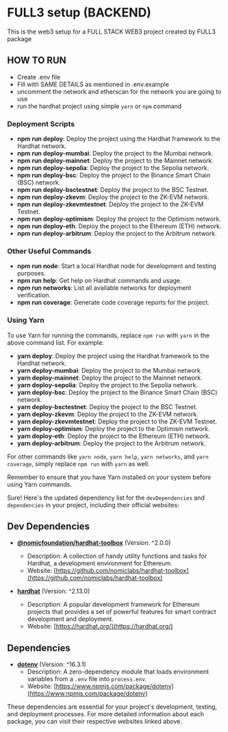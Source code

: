 # FULL3 setup (BACKEND)

This is the web3 setup for a FULL STACK WEB3 project created by FULL3 package

## HOW TO RUN
- Create .env file
- Fill with SAME DETAILS as mentioned in .env.example
- uncomment the network and etherscan for the network you are going to use
- run the hardhat project using simple `yarn` or `npm` command


### Deployment Scripts
- **npm run deploy**: Deploy the project using the Hardhat framework to the Hardhat network.
- **npm run deploy-mumbai**: Deploy the project to the Mumbai network.
- **npm run deploy-mainnet**: Deploy the project to the Mainnet network.
- **npm run deploy-sepolia**: Deploy the project to the Sepolia network.
- **npm run deploy-bsc**: Deploy the project to the Binance Smart Chain (BSC) network.
- **npm run deploy-bsctestnet**: Deploy the project to the BSC Testnet.
- **npm run deploy-zkevm**: Deploy the project to the ZK-EVM network.
- **npm run deploy-zkevmtestnet**: Deploy the project to the ZK-EVM Testnet.
- **npm run deploy-optimism**: Deploy the project to the Optimism network.
- **npm run deploy-eth**: Deploy the project to the Ethereum (ETH) network.
- **npm run deploy-arbitrum**: Deploy the project to the Arbitrum network.

### Other Useful Commands
- **npm run node**: Start a local Hardhat node for development and testing purposes.
- **npm run help**: Get help on Hardhat commands and usage.
- **npm run networks**: List all available networks for deployment verification.
- **npm run coverage**: Generate code coverage reports for the project.

### Using Yarn
To use Yarn for running the commands, replace `npm run` with `yarn` in the above command list. For example:

- **yarn deploy**: Deploy the project using the Hardhat framework to the Hardhat network.
- **yarn deploy-mumbai**: Deploy the project to the Mumbai network.
- **yarn deploy-mainnet**: Deploy the project to the Mainnet network.
- **yarn deploy-sepolia**: Deploy the project to the Sepolia network.
- **yarn deploy-bsc**: Deploy the project to the Binance Smart Chain (BSC) network.
- **yarn deploy-bsctestnet**: Deploy the project to the BSC Testnet.
- **yarn deploy-zkevm**: Deploy the project to the ZK-EVM network.
- **yarn deploy-zkevmtestnet**: Deploy the project to the ZK-EVM Testnet.
- **yarn deploy-optimism**: Deploy the project to the Optimism network.
- **yarn deploy-eth**: Deploy the project to the Ethereum (ETH) network.
- **yarn deploy-arbitrum**: Deploy the project to the Arbitrum network.

For other commands like `yarn node`, `yarn help`, `yarn networks`, and `yarn coverage`, simply replace `npm run` with `yarn` as well.

Remember to ensure that you have Yarn installed on your system before using Yarn commands.

Sure! Here's the updated dependency list for the `devDependencies` and `dependencies` in your project, including their official websites:

## Dev Dependencies

- **[@nomicfoundation/hardhat-toolbox](https://github.com/nomiclabs/hardhat-toolbox)** (Version: ^2.0.0)
  - Description: A collection of handy utility functions and tasks for Hardhat, a development environment for Ethereum.
  - Website: [https://github.com/nomiclabs/hardhat-toolbox](https://github.com/nomiclabs/hardhat-toolbox)

- **[hardhat](https://hardhat.org/)** (Version: ^2.13.0)
  - Description: A popular development framework for Ethereum projects that provides a set of powerful features for smart contract development and deployment.
  - Website: [https://hardhat.org/](https://hardhat.org/)

## Dependencies

- **[dotenv](https://www.npmjs.com/package/dotenv)** (Version: ^16.3.1)
  - Description: A zero-dependency module that loads environment variables from a `.env` file into `process.env`.
  - Website: [https://www.npmjs.com/package/dotenv](https://www.npmjs.com/package/dotenv)

These dependencies are essential for your project's development, testing, and deployment processes. For more detailed information about each package, you can visit their respective websites linked above.
